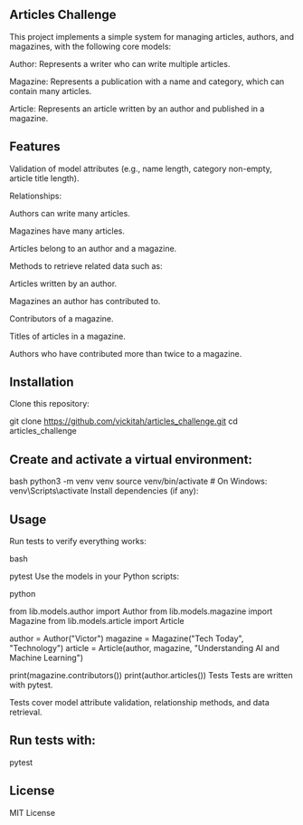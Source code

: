 ## Articles Challenge
This project implements a simple system for managing articles, authors, and magazines, with the following core models:

Author: Represents a writer who can write multiple articles.

Magazine: Represents a publication with a name and category, which can contain many articles.

Article: Represents an article written by an author and published in a magazine.

## Features
Validation of model attributes (e.g., name length, category non-empty, article title length).

Relationships:

Authors can write many articles.

Magazines have many articles.

Articles belong to an author and a magazine.

Methods to retrieve related data such as:

Articles written by an author.

Magazines an author has contributed to.

Contributors of a magazine.

Titles of articles in a magazine.

Authors who have contributed more than twice to a magazine.

## Installation
Clone this repository:


git clone https://github.com/vickitah/articles_challenge.git
cd articles_challenge
 ## Create and activate a virtual environment:

bash
python3 -m venv venv
source venv/bin/activate  # On Windows: venv\Scripts\activate
Install dependencies (if any):



## Usage
Run tests to verify everything works:

bash

pytest
Use the models in your Python scripts:

python

from lib.models.author import Author
from lib.models.magazine import Magazine
from lib.models.article import Article

author = Author("Victor")
magazine = Magazine("Tech Today", "Technology")
article = Article(author, magazine, "Understanding AI and Machine Learning")

print(magazine.contributors())
print(author.articles())
Tests
Tests are written with pytest.

Tests cover model attribute validation, relationship methods, and data retrieval.

## Run tests with:

pytest

## License
MIT License

